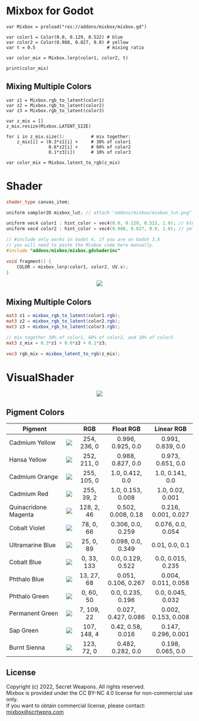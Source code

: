 # Mixbox for Godot
```gdscript
var Mixbox = preload("res://addons/mixbox/mixbox.gd")

var color1 = Color(0.0, 0.129, 0.522) # blue
var color2 = Color(0.988, 0.827, 0.0) # yellow
var t = 0.5                           # mixing ratio

var color_mix = Mixbox.lerp(color1, color2, t)

print(color_mix)
```

## Mixing Multiple Colors
```gdscript
var z1 = Mixbox.rgb_to_latent(color1)
var z2 = Mixbox.rgb_to_latent(color2)
var z3 = Mixbox.rgb_to_latent(color3)

var z_mix = []
z_mix.resize(Mixbox.LATENT_SIZE)

for i in z_mix.size():          # mix together:
    z_mix[i] = (0.3*z1[i] +     # 30% of color1
                0.6*z2[i] +     # 60% of color2
                0.1*z3[i])      # 10% of color3

var color_mix = Mixbox.latent_to_rgb(z_mix)
```

# Shader
```c++
shader_type canvas_item;

uniform sampler2D mixbox_lut; // attach "addons/mixbox/mixbox_lut.png" here

uniform vec4 color1 : hint_color = vec4(0.0, 0.129, 0.522, 1.0); // blue
uniform vec4 color2 : hint_color = vec4(0.988, 0.827, 0.0, 1.0); // yellow

// #include only works in Godot 4, if you are on Godot 3.X
// you will need to paste the Mixbox code here manually.
#include "addons/mixbox/mixbox.gdshaderinc"

void fragment() {
    COLOR = mixbox_lerp(color1, color2, UV.x);
}
```
<p align="center">
  <img src="https://scrtwpns.com/mixbox/godot/mixboxlut-howto.png"/>
</p>

## Mixing Multiple Colors

```glsl
mat3 z1 = mixbox_rgb_to_latent(color1.rgb);
mat3 z2 = mixbox_rgb_to_latent(color2.rgb);
mat3 z3 = mixbox_rgb_to_latent(color3.rgb);

// mix together 30% of color1, 60% of color2, and 10% of color3
mat3 z_mix = 0.3*z1 + 0.6*z2 + 0.1*z3;

vec3 rgb_mix = mixbox_latent_to_rgb(z_mix);
```

# VisualShader
<p align="center">
  <img src="https://scrtwpns.com/mixbox/godot/visualshader_.png"/>
</p>

## Pigment Colors
| Pigment |  | RGB | Float RGB | Linear RGB |
| --- | --- |:----:|:----:|:----:|
| Cadmium Yellow | <img src="https://scrtwpns.com/mixbox/pigments/cadmium_yellow.png"/> | 254, 236, 0  | 0.996, 0.925, 0.0 | 0.991, 0.839, 0.0 |
| Hansa Yellow | <img src="https://scrtwpns.com/mixbox/pigments/hansa_yellow.png"/> | 252, 211, 0  | 0.988, 0.827, 0.0 | 0.973, 0.651, 0.0 |
| Cadmium Orange | <img src="https://scrtwpns.com/mixbox/pigments/cadmium_orange.png"/> | 255, 105, 0  | 1.0, 0.412, 0.0 | 1.0, 0.141, 0.0 |
| Cadmium Red | <img src="https://scrtwpns.com/mixbox/pigments/cadmium_red.png"/> | 255, 39, 2  | 1.0, 0.153, 0.008 | 1.0, 0.02, 0.001 |
| Quinacridone Magenta | <img src="https://scrtwpns.com/mixbox/pigments/quinacridone_magenta.png"/> | 128, 2, 46  | 0.502, 0.008, 0.18 | 0.216, 0.001, 0.027 |
| Cobalt Violet | <img src="https://scrtwpns.com/mixbox/pigments/cobalt_violet.png"/> | 78, 0, 66  | 0.306, 0.0, 0.259 | 0.076, 0.0, 0.054 |
| Ultramarine Blue | <img src="https://scrtwpns.com/mixbox/pigments/ultramarine_blue.png"/> | 25, 0, 89  | 0.098, 0.0, 0.349 | 0.01, 0.0, 0.1 |
| Cobalt Blue | <img src="https://scrtwpns.com/mixbox/pigments/cobalt_blue.png"/> | 0, 33, 133  | 0.0, 0.129, 0.522 | 0.0, 0.015, 0.235 |
| Phthalo Blue | <img src="https://scrtwpns.com/mixbox/pigments/phthalo_blue.png"/> | 13, 27, 68  | 0.051, 0.106, 0.267 | 0.004, 0.011, 0.058 |
| Phthalo Green | <img src="https://scrtwpns.com/mixbox/pigments/phthalo_green.png"/> | 0, 60, 50  | 0.0, 0.235, 0.196 | 0.0, 0.045, 0.032 |
| Permanent Green | <img src="https://scrtwpns.com/mixbox/pigments/permanent_green.png"/> | 7, 109, 22  | 0.027, 0.427, 0.086 | 0.002, 0.153, 0.008 |
| Sap Green | <img src="https://scrtwpns.com/mixbox/pigments/sap_green.png"/> | 107, 148, 4  | 0.42, 0.58, 0.016 | 0.147, 0.296, 0.001 |
| Burnt Sienna | <img src="https://scrtwpns.com/mixbox/pigments/burnt_sienna.png"/> | 123, 72, 0  | 0.482, 0.282, 0.0 | 0.198, 0.065, 0.0 |

## License
Copyright (c) 2022, Secret Weapons. All rights reserved.<br>
Mixbox is provided under the CC BY-NC 4.0 license for non-commercial use only.<br>
If you want to obtain commercial license, please contact: mixbox@scrtwpns.com
